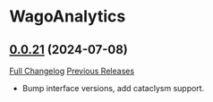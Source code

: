 # WagoAnalytics

## [0.0.21](https://github.com/wagoio/WagoAnalytics/tree/0.0.21) (2024-07-08)
[Full Changelog](https://github.com/wagoio/WagoAnalytics/commits/0.0.21) [Previous Releases](https://github.com/wagoio/WagoAnalytics/releases)

- Bump interface versions, add cataclysm support.  